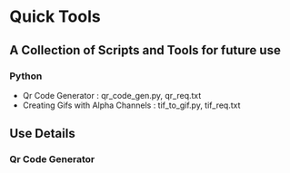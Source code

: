 # Quick Tools
## A Collection of Scripts and Tools for future use

### Python
- Qr Code Generator : qr_code_gen.py, qr_req.txt
- Creating Gifs with Alpha Channels : tif_to_gif.py, tif_req.txt

## Use Details
### Qr Code Generator
